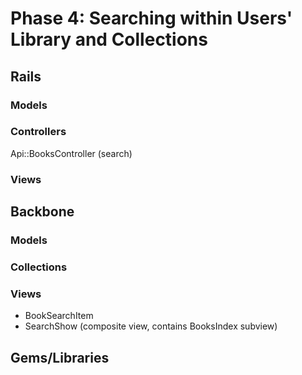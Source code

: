 # Phase 4: Searching within Users' Library and Collections

## Rails
### Models

### Controllers
Api::BooksController (search)
### Views

## Backbone
### Models

### Collections

### Views
* BookSearchItem
* SearchShow (composite view, contains BooksIndex subview)

## Gems/Libraries
